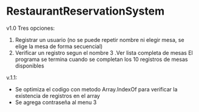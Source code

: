 # RestaurantReservationSystem
v1.0 Tres opciones:
  1. Registrar un usuario (no se puede repetir nombre ni elegir mesa, se elige la mesa de forma secuencial)
  2. Verificar un registro segun el nombre
  3 .Ver lista completa de mesas El programa se termina cuando se completan los 10 registros de mesas disponibles

v.1.1:
 - Se optimiza el codigo con metodo Array.IndexOf para verificar la existencia de registros en el array
 - Se agrega contraseña al menu 3
